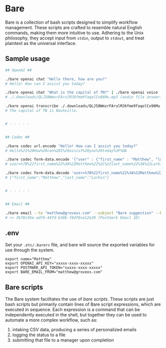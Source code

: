 # Bare

Bare is a collection of bash scripts designed to simplify workflow management. These scripts are crafted to resemble natural English commands, making them more intuitive to use. Adhering to the Unix philosophy, they accept input from `stdin`, output to `stdout`, and treat plaintext as the universal interface.

## Sample usage

```bash
## OpenAI ##

./bare openai chat "Hello there, how are you?"
# Hello! How can I assist you today?

./bare openai chat "What is the capital of TN?" | ./bare openai voice
# ./.downloads/QLJ58WmzrFArulMJ6fme9faqolCx96Mu.mp3 (audio file answering the question)

./bare openai transcribe ./.downloads/QLJ58WmzrFArulMJ6fme9faqolCx96Mu.mp3
# The capital of TN is Nashville.


# - - - - -


## Codec ##

./bare codec url.encode "Hello! How can I assist you today?"
# Hello%21%20How%20can%20I%20assist%20you%20today%3F%0A

./bare codec form-data.encode '{"user" : {"first_name" : "Matthew", "last_name" : "Larkin"}}'
# user=%7B%22first_name%22%3A%22Matthew%22%2C%22last_name%22%3A%22Larkin%22%7D

./bare codec form-data.decode 'user=%7B%22first_name%22%3A%22Matthew%22%2C%22last_name%22%3A%22Larkin%22%7D'
# {"first_name":"Matthew","last_name":"Larkin"}


# - - - - -


## Email ##

./bare email --to "matthew@groveos.com" --subject "Bare suggestion" --body "Hi there, I have an idea for bare!"
# >> 3b78c56e-adf6-447d-b30b-f8d78ce12e20 (Postmark Email ID)
```

## .env
Set your `.etc/.barerc` file, and bare will source the exported variables for use through the system.

```env
export name="Matthew"
export OPENAI_API_KEY="xxxxx-xxxx-xxxxx"
export POSTMARK_API_TOKEN="xxxxx-xxxx-xxxxx"
export BARE_EMAIL_FROM="matthew@groveos.com"
```

## Bare scripts

The Bare system facilitates the use of *bare scripts*. These scripts are just bash scripts but primarily contain lines of Bare script expressions, which are executed in sequence. Each expression is a command that can be independently executed in the shell, but together they can be used to automate a more complex workflow, such as:

1. intaking CSV data, producing a series of personalized emails
2. logging the status to a file
3. submitting that file to a manager upon completion